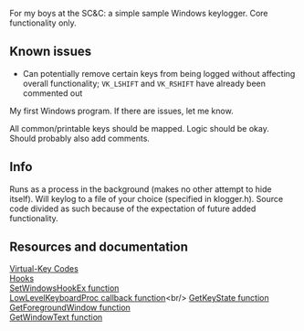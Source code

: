 For my boys at the SC&C: a simple sample Windows keylogger. Core functionality only.

## Known issues
- Can potentially remove certain keys from being logged without affecting overall functionality; `VK_LSHIFT` and `VK_RSHIFT` have already been commented out

My first Windows program. If there are issues, let me know.

All common/printable keys should be mapped. Logic should be okay. Should probably also add comments.

## Info
Runs as a process in the background (makes no other attempt to hide itself). Will keylog to a file of your choice (specified in klogger.h). Source code divided as such because of the expectation of future added functionality.

## Resources and documentation
[Virtual-Key Codes](https://docs.microsoft.com/en-us/windows/desktop/inputdev/virtual-key-codes)<br/>
[Hooks](https://docs.microsoft.com/en-us/windows/desktop/winmsg/hooks)<br/>
[SetWindowsHookEx function](https://docs.microsoft.com/en-us/windows/desktop/api/winuser/nf-winuser-setwindowshookexw)<br/>
[LowLevelKeyboardProc callback function](https://msdn.microsoft.com/en-us/library/windows/desktop/ms644985(v=vs.85).aspx)<br/>
[GetKeyState function](https://docs.microsoft.com/en-us/windows/desktop/api/winuser/nf-winuser-getkeystate)<br/>
[GetForegroundWindow function](https://docs.microsoft.com/en-us/windows/desktop/api/winuser/nf-winuser-getforegroundwindow)<br/>
[GetWindowText function](https://docs.microsoft.com/en-us/windows/desktop/api/winuser/nf-winuser-getwindowtextw)<br/>
